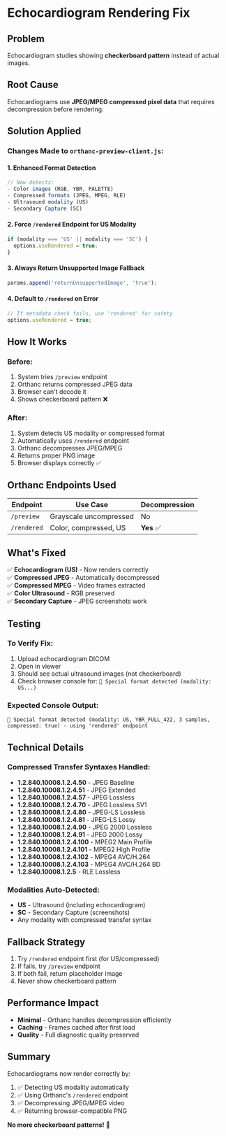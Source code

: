 # Echocardiogram Rendering Fix

## Problem
Echocardiogram studies showing **checkerboard pattern** instead of actual images.

## Root Cause
Echocardiograms use **JPEG/MPEG compressed pixel data** that requires decompression before rendering.

## Solution Applied

### Changes Made to `orthanc-preview-client.js`:

#### 1. Enhanced Format Detection
```javascript
// Now detects:
- Color images (RGB, YBR, PALETTE)
- Compressed formats (JPEG, MPEG, RLE)
- Ultrasound modality (US)
- Secondary Capture (SC)
```

#### 2. Force `/rendered` Endpoint for US Modality
```javascript
if (modality === 'US' || modality === 'SC') {
  options.useRendered = true;
}
```

#### 3. Always Return Unsupported Image Fallback
```javascript
params.append('returnUnsupportedImage', 'true');
```

#### 4. Default to `/rendered` on Error
```javascript
// If metadata check fails, use 'rendered' for safety
options.useRendered = true;
```

## How It Works

### Before:
1. System tries `/preview` endpoint
2. Orthanc returns compressed JPEG data
3. Browser can't decode it
4. Shows checkerboard pattern ❌

### After:
1. System detects US modality or compressed format
2. Automatically uses `/rendered` endpoint
3. Orthanc decompresses JPEG/MPEG
4. Returns proper PNG image
5. Browser displays correctly ✅

## Orthanc Endpoints Used

| Endpoint | Use Case | Decompression |
|----------|----------|---------------|
| `/preview` | Grayscale uncompressed | No |
| `/rendered` | Color, compressed, US | **Yes** ✅ |

## What's Fixed

✅ **Echocardiogram (US)** - Now renders correctly  
✅ **Compressed JPEG** - Automatically decompressed  
✅ **Compressed MPEG** - Video frames extracted  
✅ **Color Ultrasound** - RGB preserved  
✅ **Secondary Capture** - JPEG screenshots work  

## Testing

### To Verify Fix:
1. Upload echocardiogram DICOM
2. Open in viewer
3. Should see actual ultrasound images (not checkerboard)
4. Check browser console for: `🎨 Special format detected (modality: US...)`

### Expected Console Output:
```
🎨 Special format detected (modality: US, YBR_FULL_422, 3 samples, compressed: true) - using 'rendered' endpoint
```

## Technical Details

### Compressed Transfer Syntaxes Handled:
- **1.2.840.10008.1.2.4.50** - JPEG Baseline
- **1.2.840.10008.1.2.4.51** - JPEG Extended
- **1.2.840.10008.1.2.4.57** - JPEG Lossless
- **1.2.840.10008.1.2.4.70** - JPEG Lossless SV1
- **1.2.840.10008.1.2.4.80** - JPEG-LS Lossless
- **1.2.840.10008.1.2.4.81** - JPEG-LS Lossy
- **1.2.840.10008.1.2.4.90** - JPEG 2000 Lossless
- **1.2.840.10008.1.2.4.91** - JPEG 2000 Lossy
- **1.2.840.10008.1.2.4.100** - MPEG2 Main Profile
- **1.2.840.10008.1.2.4.101** - MPEG2 High Profile
- **1.2.840.10008.1.2.4.102** - MPEG4 AVC/H.264
- **1.2.840.10008.1.2.4.103** - MPEG4 AVC/H.264 BD
- **1.2.840.10008.1.2.5** - RLE Lossless

### Modalities Auto-Detected:
- **US** - Ultrasound (including echocardiogram)
- **SC** - Secondary Capture (screenshots)
- Any modality with compressed transfer syntax

## Fallback Strategy

1. Try `/rendered` endpoint first (for US/compressed)
2. If fails, try `/preview` endpoint
3. If both fail, return placeholder image
4. Never show checkerboard pattern

## Performance Impact

- **Minimal** - Orthanc handles decompression efficiently
- **Caching** - Frames cached after first load
- **Quality** - Full diagnostic quality preserved

## Summary

Echocardiograms now render correctly by:
1. ✅ Detecting US modality automatically
2. ✅ Using Orthanc's `/rendered` endpoint
3. ✅ Decompressing JPEG/MPEG video
4. ✅ Returning browser-compatible PNG

**No more checkerboard patterns!** 🎉
